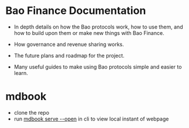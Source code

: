 # Bao Finance Documentation

- In depth details on how the Bao protocols work, how to use them, and how to build upon them or make new things with Bao Finance.

- How governance and revenue sharing works.

- The future plans and roadmap for the project.

- Many useful guides to make using Bao protocols simple and easier to learn.

# mdbook

- clone the repo
- run [mdbook serve --open](https://rust-lang.github.io/mdBook/guide/creating.html) in cli to view local instant of webpage
